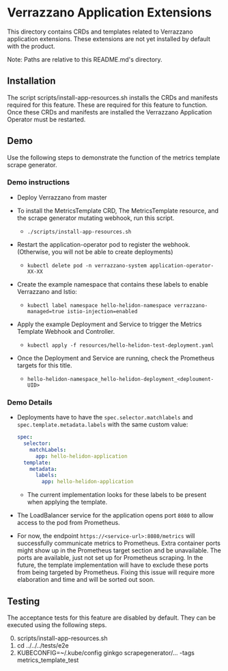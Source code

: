 # Verrazzano Application Extensions

This directory contains CRDs and templates related to Verrazzano application extensions.
These extensions are not yet installed by default with the product.

Note: Paths are relative to this README.md's directory.

## Installation
The script scripts/install-app-resources.sh installs the CRDs and manifests required for this feature.
These are required for this feature to function.
Once these CRDs and manifests are installed the Verrazzano Application Operator must be restarted.

## Demo
Use the following steps to demonstrate the function of the metrics template scrape generator.

### Demo instructions

- Deploy Verrazzano from master
  
- To install the MetricsTemplate CRD, The MetricsTemplate resource, and the scrape generator mutating webhook, run this script.
  - `./scripts/install-app-resources.sh`
  
- Restart the application-operator pod to register the webhook. 
  (Otherwise, you will not be able to create deployments)
  - `kubectl delete pod -n verrazzano-system application-operator-XX-XX`
  
- Create the example namespace that contains these labels to enable Verrazzano and Istio:
  - `kubectl label namespace hello-helidon-namespace verrazzano-managed=true istio-injection=enabled`
  
- Apply the example Deployment and Service to trigger the Metrics Template Webhook and Controller.
  - `kubectl apply -f resources/hello-helidon-test-deployment.yaml`

- Once the Deployment and Service are running, check the Prometheus targets for this title.
  - `hello-helidon-namespace_hello-helidon-deployment_<deploument-UID>`
  
### Demo Details
  
- Deployments have to have the `spec.selector.matchlabels` and `spec.template.metadata.labels` with the same custom value:
  
    ```yaml
    spec:
      selector:
        matchLabels:
          app: hello-helidon-application
      template:
        metadata:
          labels:
            app: hello-helidon-application
    ```
  - The current implementation looks for these labels to be present when applying the template.
    
- The LoadBalancer service for the application opens port `8080` to allow access to the pod from Prometheus.

- For now, the endpoint `https://<service-url>:8080/metrics` will successfully communicate metrics to Prometheus.
  Extra container ports might show up in the Prometheus target section and be unavailable.
  The ports are available, just not set up for Prometheus scraping.
  In the future, the template implementation will have to exclude these ports from being targeted by Prometheus.
  Fixing this issue will require more elaboration and time and will be sorted out soon.
    
## Testing
The acceptance tests for this feature are disabled by default.
They can be executed using the following steps.

0. scripts/install-app-resources.sh
0. cd ../../../tests/e2e
0. KUBECONFIG=~/.kube/config ginkgo scrapegenerator/... -tags metrics_template_test
